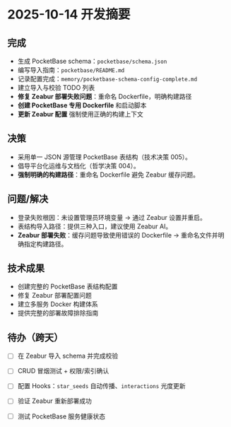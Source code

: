 # 2025-10-14 开发摘要

## 完成
- 生成 PocketBase schema：`pocketbase/schema.json`
- 编写导入指南：`pocketbase/README.md`
- 记录配置完成：`memory/pocketbase-schema-config-complete.md`
- 建立导入与校验 TODO 列表
- **修复 Zeabur 部署失败问题**：重命名 Dockerfile，明确构建路径
- **创建 PocketBase 专用 Dockerfile** 和启动脚本
- **更新 Zeabur 配置** 强制使用正确的构建上下文

## 决策
- 采用单一 JSON 源管理 PocketBase 表结构（技术决策 005）。
- 倡导平台化运维与文档化（哲学决策 004）。
- **强制明确的构建路径**：重命名 Dockerfile 避免 Zeabur 缓存问题。

## 问题/解决
- 登录失败根因：未设置管理员环境变量 → 通过 Zeabur 设置并重启。
- 表结构导入路径：提供三种入口，建议使用 Zeabur AI。
- **Zeabur 部署失败**：缓存问题导致使用错误的 Dockerfile → 重命名文件并明确指定构建路径。

## 技术成果
- 创建完整的 PocketBase 表结构配置
- 修复 Zeabur 部署配置问题
- 建立多服务 Docker 构建体系
- 提供完整的部署故障排除指南

## 待办（跨天）
- [ ] 在 Zeabur 导入 schema 并完成校验
- [ ] CRUD 冒烟测试 + 权限/索引确认
- [ ] 配置 Hooks：`star_seeds` 自动传播、`interactions` 光度更新
- [ ] 验证 Zeabur 重新部署成功
- [ ] 测试 PocketBase 服务健康状态

